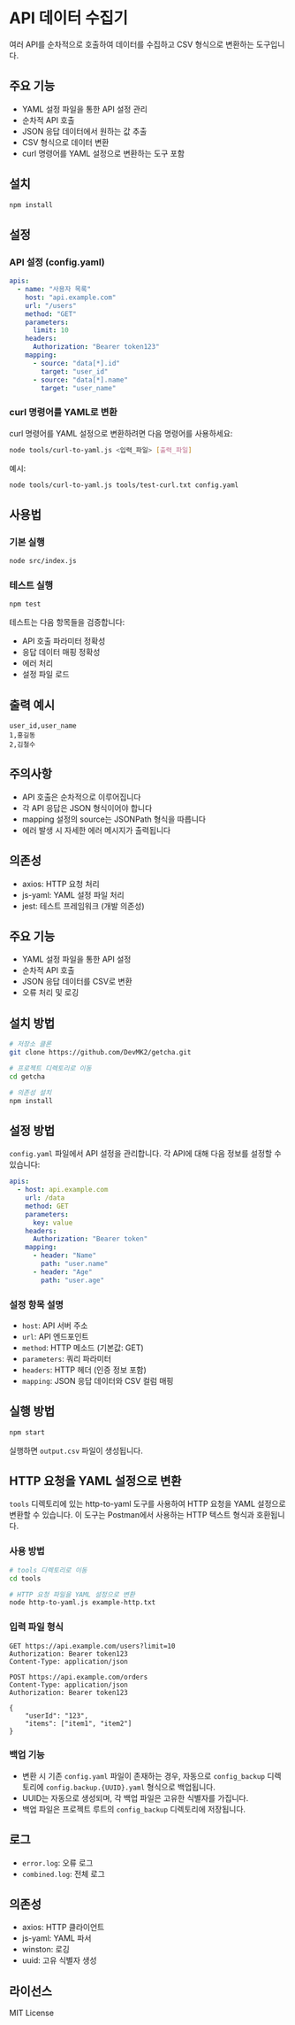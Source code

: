 # API 데이터 수집기

여러 API를 순차적으로 호출하여 데이터를 수집하고 CSV 형식으로 변환하는 도구입니다.

## 주요 기능

- YAML 설정 파일을 통한 API 설정 관리
- 순차적 API 호출
- JSON 응답 데이터에서 원하는 값 추출
- CSV 형식으로 데이터 변환
- curl 명령어를 YAML 설정으로 변환하는 도구 포함

## 설치

```bash
npm install
```

## 설정

### API 설정 (config.yaml)

```yaml
apis:
  - name: "사용자 목록"
    host: "api.example.com"
    url: "/users"
    method: "GET"
    parameters:
      limit: 10
    headers:
      Authorization: "Bearer token123"
    mapping:
      - source: "data[*].id"
        target: "user_id"
      - source: "data[*].name"
        target: "user_name"
```

### curl 명령어를 YAML로 변환

curl 명령어를 YAML 설정으로 변환하려면 다음 명령어를 사용하세요:

```bash
node tools/curl-to-yaml.js <입력_파일> [출력_파일]
```

예시:
```bash
node tools/curl-to-yaml.js tools/test-curl.txt config.yaml
```

## 사용법

### 기본 실행
```bash
node src/index.js
```

### 테스트 실행
```bash
npm test
```

테스트는 다음 항목들을 검증합니다:
- API 호출 파라미터 정확성
- 응답 데이터 매핑 정확성
- 에러 처리
- 설정 파일 로드

## 출력 예시

```csv
user_id,user_name
1,홍길동
2,김철수
```

## 주의사항

- API 호출은 순차적으로 이루어집니다
- 각 API 응답은 JSON 형식이어야 합니다
- mapping 설정의 source는 JSONPath 형식을 따릅니다
- 에러 발생 시 자세한 에러 메시지가 출력됩니다

## 의존성

- axios: HTTP 요청 처리
- js-yaml: YAML 설정 파일 처리
- jest: 테스트 프레임워크 (개발 의존성)

## 주요 기능

- YAML 설정 파일을 통한 API 설정
- 순차적 API 호출
- JSON 응답 데이터를 CSV로 변환
- 오류 처리 및 로깅

## 설치 방법

```bash
# 저장소 클론
git clone https://github.com/DevMK2/getcha.git

# 프로젝트 디렉토리로 이동
cd getcha

# 의존성 설치
npm install
```

## 설정 방법

`config.yaml` 파일에서 API 설정을 관리합니다. 각 API에 대해 다음 정보를 설정할 수 있습니다:

```yaml
apis:
  - host: api.example.com
    url: /data
    method: GET
    parameters:
      key: value
    headers:
      Authorization: "Bearer token"
    mapping:
      - header: "Name"
        path: "user.name"
      - header: "Age"
        path: "user.age"
```

### 설정 항목 설명

- `host`: API 서버 주소
- `url`: API 엔드포인트
- `method`: HTTP 메소드 (기본값: GET)
- `parameters`: 쿼리 파라미터
- `headers`: HTTP 헤더 (인증 정보 포함)
- `mapping`: JSON 응답 데이터와 CSV 컬럼 매핑

## 실행 방법

```bash
npm start
```

실행하면 `output.csv` 파일이 생성됩니다.

## HTTP 요청을 YAML 설정으로 변환

`tools` 디렉토리에 있는 http-to-yaml 도구를 사용하여 HTTP 요청을 YAML 설정으로 변환할 수 있습니다.
이 도구는 Postman에서 사용하는 HTTP 텍스트 형식과 호환됩니다.

### 사용 방법

```bash
# tools 디렉토리로 이동
cd tools

# HTTP 요청 파일을 YAML 설정으로 변환
node http-to-yaml.js example-http.txt
```

### 입력 파일 형식

```http
GET https://api.example.com/users?limit=10
Authorization: Bearer token123
Content-Type: application/json

POST https://api.example.com/orders
Content-Type: application/json
Authorization: Bearer token123

{
    "userId": "123",
    "items": ["item1", "item2"]
}
```

### 백업 기능

- 변환 시 기존 `config.yaml` 파일이 존재하는 경우, 자동으로 `config_backup` 디렉토리에 `config.backup.{UUID}.yaml` 형식으로 백업됩니다.
- UUID는 자동으로 생성되며, 각 백업 파일은 고유한 식별자를 가집니다.
- 백업 파일은 프로젝트 루트의 `config_backup` 디렉토리에 저장됩니다.

## 로그

- `error.log`: 오류 로그
- `combined.log`: 전체 로그

## 의존성

- axios: HTTP 클라이언트
- js-yaml: YAML 파서
- winston: 로깅
- uuid: 고유 식별자 생성

## 라이선스

MIT License 